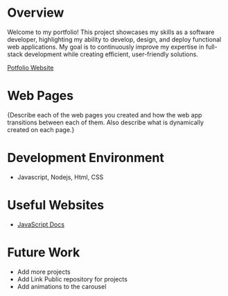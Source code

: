 # Overview

Welcome to my portfolio! This project showcases my skills as a software developer, highlighting my ability to develop, design, and deploy functional web applications. My goal is to continuously improve my expertise in full-stack development while creating efficient, user-friendly solutions.

[Potfolio Website](http://youtube.link.goes.here)

# Web Pages

{Describe each of the web pages you created and how the web app transitions between each of them. Also describe what is dynamically created on each page.}

# Development Environment

- Javascript, Nodejs, Html, CSS

# Useful Websites

- [JavaScript Docs](https://developer.mozilla.org/es/docs/Web/JavaScript)

# Future Work

- Add more projects
- Add Link Public repository for projects
- Add animations to the carousel
